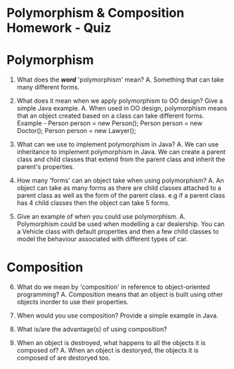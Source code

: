 # Polymorphism & Composition Homework - Quiz

# Polymorphism

1. What does the ___word___ 'polymorphism' mean?
A. Something that can take many different forms.

2. What does it mean when we apply polymorphism to OO design? Give a simple Java example.
A. When used in OO design, polymorphism means that an object created based on a class can take different forms.
Example - Person person = new Person();
          Person person = new Doctor();
          Person person = new Lawyer();

3. What can we use to implement polymorphism in Java?
A. We can use inheritance to implement polymorphism in Java. 
We can create a parent class and child classes that extend from
the parent class and inherit the parent's properties.

4. How many 'forms' can an object take when using polymorphism?
A. An object can take as many forms as there are child classes 
attached to a parent class as well as the form of the parent class. 
e.g if a parent class has 4 child classes then the object can 
take 5 forms. 

5. Give an example of when you could use polymorphism.
A. Polymorphism could be used when modelling a car
dealership. You can a Vehicle class with default properties
and then a few child classes to model the behaviour associated 
with different types of car.



# Composition

6. What do we mean by 'composition' in reference to object-oriented programming?
A. Composition means that an object is built using other objects inorder to use their 
properties.

7. When would you use composition? Provide a simple example in Java.


8. What is/are the advantage(s) of using composition?

9. When an object is destroyed, what happens to all the objects it is composed of?
A. When an object is destoryed, the objects it is composed of are destoryed too.